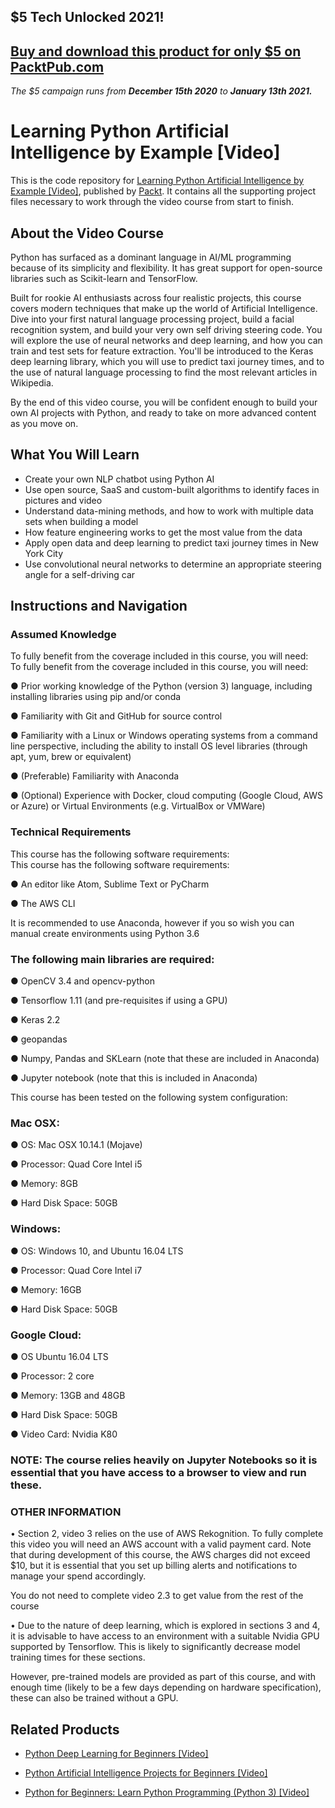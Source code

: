 ## $5 Tech Unlocked 2021!
[Buy and download this product for only $5 on PacktPub.com](https://www.packtpub.com/)
-----
*The $5 campaign         runs from __December 15th 2020__ to __January 13th 2021.__*

# Learning Python Artificial Intelligence by Example [Video]
This is the code repository for [Learning Python Artificial Intelligence by Example [Video]](https://www.packtpub.com/big-data-and-business-intelligence/learning-python-artificial-intelligence-example-video?utm_source=github&utm_medium=repository&utm_campaign=9781788839532), published by [Packt](https://www.packtpub.com/?utm_source=github). It contains all the supporting project files necessary to work through the video course from start to finish.
## About the Video Course
Python has surfaced as a dominant language in AI/ML programming because of its simplicity and flexibility. It has great support for open-source libraries such as Scikit-learn and TensorFlow. 

Built for rookie AI enthusiasts across four realistic projects, this course covers modern techniques that make up the world of Artificial Intelligence. Dive into your first natural language processing project, build a facial recognition system, and build your very own self driving steering code. You will explore the use of neural networks and deep learning, and how you can train and test sets for feature extraction. You'll be introduced to the Keras deep learning library, which you will use to predict taxi journey times, and to the use of natural language processing to find the most relevant articles in Wikipedia.

By the end of this video course, you will be confident enough to build your own AI projects with Python, and ready to take on more advanced content as you move on.


<H2>What You Will Learn</H2>
<DIV class=book-info-will-learn-text>
<UL>
<LI>Create your own NLP chatbot using Python AI&nbsp; 
<LI>Use open source, SaaS and custom-built algorithms to identify faces in pictures and video 
<LI>Understand data-mining methods, and how to work with multiple data sets when building a model 
<LI>How feature engineering works to get the most value from the data&nbsp; 
<LI>Apply open data and deep learning to predict taxi journey times in New York City&nbsp; 
<LI>Use convolutional neural networks to determine an appropriate steering angle for a self-driving car </LI></UL></DIV>

## Instructions and Navigation
### Assumed Knowledge
To fully benefit from the coverage included in this course, you will need:<br/>
To fully benefit from the coverage included in this course, you will need:

●	Prior working knowledge of the Python (version 3) language, including installing libraries using pip and/or conda

●	Familiarity with Git and GitHub for source control

●	Familiarity with a Linux or Windows operating systems from a command line perspective, including the ability to install OS level libraries (through apt, yum, brew or equivalent)

●	(Preferable) Familiarity with Anaconda

●	(Optional) Experience with Docker, cloud computing (Google Cloud, AWS or Azure) or Virtual Environments (e.g. VirtualBox or VMWare)

### Technical Requirements
This course has the following software requirements:<br/>
This course has the following software requirements:

●	An editor like Atom, Sublime Text or PyCharm

●	The AWS CLI

It is recommended to use Anaconda, however if you so wish you can manual create environments using Python 3.6 

### The following main libraries are required: 

●	OpenCV 3.4 and opencv-python

●	Tensorflow 1.11 (and pre-requisites if using a GPU)

●	Keras 2.2

●	geopandas

●	Numpy, Pandas and SKLearn (note that these are included in Anaconda)

●	Jupyter notebook (note that this is included in Anaconda)

This course has been tested on the following system configuration:

### Mac OSX:

●	OS: Mac OSX 10.14.1 (Mojave)

●	Processor: Quad Core Intel i5 

●	Memory: 8GB

●	Hard Disk Space: 50GB

### Windows:

●	OS: Windows 10, and Ubuntu 16.04 LTS

●	Processor: Quad Core Intel i7 

●	Memory: 16GB

●	Hard Disk Space: 50GB

### Google Cloud:

●	OS Ubuntu 16.04 LTS

●	Processor: 2 core

●	Memory: 13GB and 48GB

●	Hard Disk Space: 50GB

●	Video Card: Nvidia K80

### NOTE: The course relies heavily on Jupyter Notebooks so it is essential that you have access to a browser to view and run these.  

### OTHER INFORMATION

•	Section 2, video 3 relies on the use of AWS Rekognition.  To fully complete this video you will need an AWS account with a valid payment card.  Note that during development of this course, the AWS charges did not exceed $10, but it is essential that you set up billing alerts and notifications to manage your spend accordingly.  

You do not need to complete video 2.3 to get value from the rest of the course

•	Due to the nature of deep learning, which is explored in sections 3 and 4, it is advisable to have access to an environment with a suitable Nvidia GPU supported by Tensorflow.  This is likely to significantly decrease model training times for these sections.  

However, pre-trained models are provided as part of this course, and with enough time (likely to be a few days depending on hardware specification), these can also be trained without a GPU.


## Related Products
* [Python Deep Learning for Beginners [Video]](https://www.packtpub.com/big-data-and-business-intelligence/python-deep-learning-beginners-video?utm_source=github&utm_medium=repository&utm_campaign=9781788629942)

* [Python Artificial Intelligence Projects for Beginners [Video]](https://www.packtpub.com/big-data-and-business-intelligence/python-artificial-intelligence-projects-beginners-video?utm_source=github&utm_medium=repository&utm_campaign=9781788394345)

* [Python for Beginners: Learn Python Programming (Python 3) [Video]](https://www.packtpub.com/application-development/python-beginners-learn-python-programming-python-3-video?utm_source=github&utm_medium=repository&utm_campaign=9781789617122)

